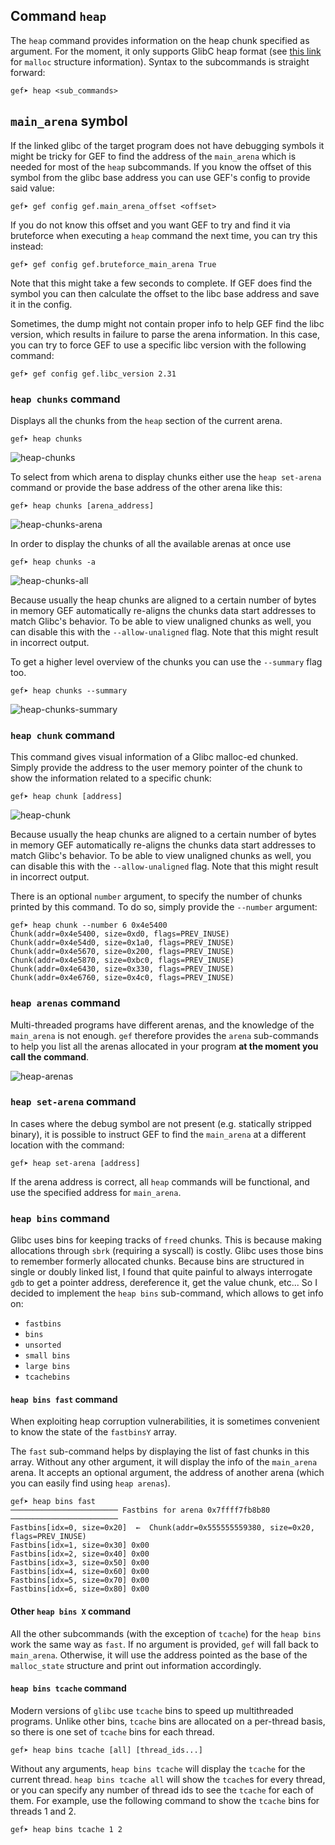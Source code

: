 ## Command `heap`

The `heap` command provides information on the heap chunk specified as argument. For the moment, it
only supports GlibC heap format (see [this
link](https://code.woboq.org/userspace/glibc/malloc/malloc.c.html#malloc_chunk) for `malloc`
structure information). Syntax to the subcommands is straight forward:

```text
gef➤ heap <sub_commands>
```

## `main_arena` symbol

If the linked glibc of the target program does not have debugging symbols it might be tricky for GEF
to find the address of the `main_arena` which is needed for most of the `heap` subcommands. If you
know the offset of this symbol from the glibc base address you can use GEF's config to provide said
value:

```text
gef➤ gef config gef.main_arena_offset <offset>
```

If you do not know this offset and you want GEF to try and find it via bruteforce when executing a
`heap` command the next time, you can try this instead:

```text
gef➤ gef config gef.bruteforce_main_arena True
```

Note that this might take a few seconds to complete. If GEF does find the symbol you can then
calculate the offset to the libc base address and save it in the config.

Sometimes, the dump might not contain proper info to help GEF find the libc version, which results in
failure to parse the arena information. In this case, you can try to force GEF to use a specific libc
version with the following command:

```text
gef➤ gef config gef.libc_version 2.31
```

### `heap chunks` command

Displays all the chunks from the `heap` section of the current arena.

```text
gef➤ heap chunks
```

![heap-chunks](https://i.imgur.com/y90SfKH.png)

To select from which arena to display chunks either use the `heap set-arena` command or provide the
base address of the other arena like this:

```text
gef➤ heap chunks [arena_address]
```

![heap-chunks-arena](https://i.imgur.com/y1fybRx.png)

In order to display the chunks of all the available arenas at once use

```text
gef➤ heap chunks -a
```

![heap-chunks-all](https://i.imgur.com/pTjRJFo.png)

Because usually the heap chunks are aligned to a certain number of bytes in memory GEF automatically
re-aligns the chunks data start addresses to match Glibc's behavior. To be able to view unaligned
chunks as well, you can disable this with the `--allow-unaligned` flag. Note that this might result
in incorrect output.

To get a higher level overview of the chunks you can use the `--summary` flag too.

```text
gef➤ heap chunks --summary
```

![heap-chunks-summary](https://i.imgur.com/3HTgtwX.png)

### `heap chunk` command

This command gives visual information of a Glibc malloc-ed chunked. Simply provide the address to
the user memory pointer of the chunk to show the information related to a specific chunk:

```text
gef➤ heap chunk [address]
```

![heap-chunk](https://i.imgur.com/WXpHR58.png)

Because usually the heap chunks are aligned to a certain number of bytes in memory GEF automatically
re-aligns the chunks data start addresses to match Glibc's behavior. To be able to view unaligned
chunks as well, you can disable this with the `--allow-unaligned` flag. Note that this might result
in incorrect output.

There is an optional `number` argument, to specify the number of chunks printed by this command. To
do so, simply provide the `--number` argument:

```text
gef➤ heap chunk --number 6 0x4e5400
Chunk(addr=0x4e5400, size=0xd0, flags=PREV_INUSE)
Chunk(addr=0x4e54d0, size=0x1a0, flags=PREV_INUSE)
Chunk(addr=0x4e5670, size=0x200, flags=PREV_INUSE)
Chunk(addr=0x4e5870, size=0xbc0, flags=PREV_INUSE)
Chunk(addr=0x4e6430, size=0x330, flags=PREV_INUSE)
Chunk(addr=0x4e6760, size=0x4c0, flags=PREV_INUSE)

```

### `heap arenas` command

Multi-threaded programs have different arenas, and the knowledge of the `main_arena` is not enough.
`gef` therefore provides the `arena` sub-commands to help you list all the arenas allocated in your
program **at the moment you call the command**.

![heap-arenas](https://i.imgur.com/RUTiADa.png)

### `heap set-arena` command

In cases where the debug symbol are not present (e.g. statically stripped binary), it is possible to
instruct GEF to find the `main_arena` at a different location with the command:

```text
gef➤ heap set-arena [address]
```

If the arena address is correct, all `heap` commands will be functional, and use the specified
address for `main_arena`.

### `heap bins` command

Glibc uses bins for keeping tracks of `free`d chunks. This is because making allocations through
`sbrk` (requiring a syscall) is costly. Glibc uses those bins to remember formerly allocated chunks.
Because bins are structured in single or doubly linked list, I found that quite painful to always
interrogate `gdb` to get a pointer address, dereference it, get the value chunk, etc... So I decided
to implement the `heap bins` sub-command, which allows to get info on:

-  `fastbins`
-  `bins`
-  `unsorted`
-  `small bins`
-  `large bins`
-  `tcachebins`

#### `heap bins fast` command

When exploiting heap corruption vulnerabilities, it is sometimes convenient to know the state of the
`fastbinsY` array.

The `fast` sub-command helps by displaying the list of fast chunks in this array. Without any other
argument, it will display the info of the `main_arena` arena. It accepts an optional argument, the
address of another arena (which you can easily find using `heap arenas`).

```text
gef➤ heap bins fast
──────────────────────── Fastbins for arena 0x7ffff7fb8b80 ────────────────────────
Fastbins[idx=0, size=0x20]  ←  Chunk(addr=0x555555559380, size=0x20, flags=PREV_INUSE)
Fastbins[idx=1, size=0x30] 0x00
Fastbins[idx=2, size=0x40] 0x00
Fastbins[idx=3, size=0x50] 0x00
Fastbins[idx=4, size=0x60] 0x00
Fastbins[idx=5, size=0x70] 0x00
Fastbins[idx=6, size=0x80] 0x00
```

#### Other `heap bins X` command

All the other subcommands (with the exception of `tcache`) for the `heap bins` work the same way as
`fast`. If no argument is provided, `gef` will fall back to `main_arena`. Otherwise, it will use the
address pointed as the base of the `malloc_state` structure and print out information accordingly.

#### `heap bins tcache` command

Modern versions of `glibc` use `tcache` bins to speed up multithreaded programs.  Unlike other bins,
`tcache` bins are allocated on a per-thread basis, so there is one set of `tcache` bins for each
thread.

```text
gef➤ heap bins tcache [all] [thread_ids...]
```

Without any arguments, `heap bins tcache` will display the `tcache` for the current thread. `heap
bins tcache all` will show the `tcache`s for every thread, or you can specify any number of thread
ids to see the `tcache` for each of them. For example, use the following command to show the
`tcache` bins for threads 1 and 2.

```text
gef➤ heap bins tcache 1 2
```
